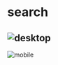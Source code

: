# search
![desktop](https://github.com/user-attachments/assets/b04ed764-eb9d-4226-8850-fe355d22ecb3)
--------------------------------------------------------------
![mobile](https://github.com/user-attachments/assets/b41c5be7-d468-4179-92c4-e347b3534076)
